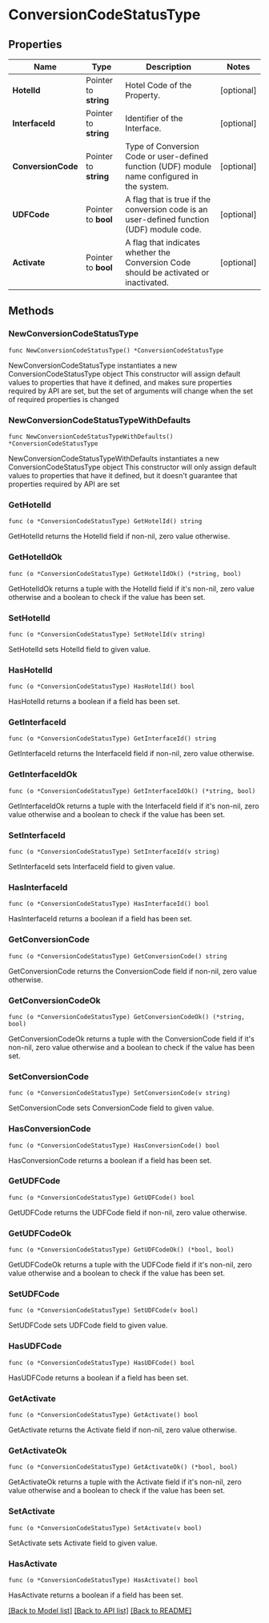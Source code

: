 # ConversionCodeStatusType

## Properties

Name | Type | Description | Notes
------------ | ------------- | ------------- | -------------
**HotelId** | Pointer to **string** | Hotel Code of the Property. | [optional] 
**InterfaceId** | Pointer to **string** | Identifier of the Interface. | [optional] 
**ConversionCode** | Pointer to **string** | Type of Conversion Code or user-defined function (UDF) module name configured in the system. | [optional] 
**UDFCode** | Pointer to **bool** | A flag that is true if the conversion code is an user-defined function (UDF) module code. | [optional] 
**Activate** | Pointer to **bool** | A flag that indicates whether the Conversion Code should be activated or inactivated. | [optional] 

## Methods

### NewConversionCodeStatusType

`func NewConversionCodeStatusType() *ConversionCodeStatusType`

NewConversionCodeStatusType instantiates a new ConversionCodeStatusType object
This constructor will assign default values to properties that have it defined,
and makes sure properties required by API are set, but the set of arguments
will change when the set of required properties is changed

### NewConversionCodeStatusTypeWithDefaults

`func NewConversionCodeStatusTypeWithDefaults() *ConversionCodeStatusType`

NewConversionCodeStatusTypeWithDefaults instantiates a new ConversionCodeStatusType object
This constructor will only assign default values to properties that have it defined,
but it doesn't guarantee that properties required by API are set

### GetHotelId

`func (o *ConversionCodeStatusType) GetHotelId() string`

GetHotelId returns the HotelId field if non-nil, zero value otherwise.

### GetHotelIdOk

`func (o *ConversionCodeStatusType) GetHotelIdOk() (*string, bool)`

GetHotelIdOk returns a tuple with the HotelId field if it's non-nil, zero value otherwise
and a boolean to check if the value has been set.

### SetHotelId

`func (o *ConversionCodeStatusType) SetHotelId(v string)`

SetHotelId sets HotelId field to given value.

### HasHotelId

`func (o *ConversionCodeStatusType) HasHotelId() bool`

HasHotelId returns a boolean if a field has been set.

### GetInterfaceId

`func (o *ConversionCodeStatusType) GetInterfaceId() string`

GetInterfaceId returns the InterfaceId field if non-nil, zero value otherwise.

### GetInterfaceIdOk

`func (o *ConversionCodeStatusType) GetInterfaceIdOk() (*string, bool)`

GetInterfaceIdOk returns a tuple with the InterfaceId field if it's non-nil, zero value otherwise
and a boolean to check if the value has been set.

### SetInterfaceId

`func (o *ConversionCodeStatusType) SetInterfaceId(v string)`

SetInterfaceId sets InterfaceId field to given value.

### HasInterfaceId

`func (o *ConversionCodeStatusType) HasInterfaceId() bool`

HasInterfaceId returns a boolean if a field has been set.

### GetConversionCode

`func (o *ConversionCodeStatusType) GetConversionCode() string`

GetConversionCode returns the ConversionCode field if non-nil, zero value otherwise.

### GetConversionCodeOk

`func (o *ConversionCodeStatusType) GetConversionCodeOk() (*string, bool)`

GetConversionCodeOk returns a tuple with the ConversionCode field if it's non-nil, zero value otherwise
and a boolean to check if the value has been set.

### SetConversionCode

`func (o *ConversionCodeStatusType) SetConversionCode(v string)`

SetConversionCode sets ConversionCode field to given value.

### HasConversionCode

`func (o *ConversionCodeStatusType) HasConversionCode() bool`

HasConversionCode returns a boolean if a field has been set.

### GetUDFCode

`func (o *ConversionCodeStatusType) GetUDFCode() bool`

GetUDFCode returns the UDFCode field if non-nil, zero value otherwise.

### GetUDFCodeOk

`func (o *ConversionCodeStatusType) GetUDFCodeOk() (*bool, bool)`

GetUDFCodeOk returns a tuple with the UDFCode field if it's non-nil, zero value otherwise
and a boolean to check if the value has been set.

### SetUDFCode

`func (o *ConversionCodeStatusType) SetUDFCode(v bool)`

SetUDFCode sets UDFCode field to given value.

### HasUDFCode

`func (o *ConversionCodeStatusType) HasUDFCode() bool`

HasUDFCode returns a boolean if a field has been set.

### GetActivate

`func (o *ConversionCodeStatusType) GetActivate() bool`

GetActivate returns the Activate field if non-nil, zero value otherwise.

### GetActivateOk

`func (o *ConversionCodeStatusType) GetActivateOk() (*bool, bool)`

GetActivateOk returns a tuple with the Activate field if it's non-nil, zero value otherwise
and a boolean to check if the value has been set.

### SetActivate

`func (o *ConversionCodeStatusType) SetActivate(v bool)`

SetActivate sets Activate field to given value.

### HasActivate

`func (o *ConversionCodeStatusType) HasActivate() bool`

HasActivate returns a boolean if a field has been set.


[[Back to Model list]](../README.md#documentation-for-models) [[Back to API list]](../README.md#documentation-for-api-endpoints) [[Back to README]](../README.md)


